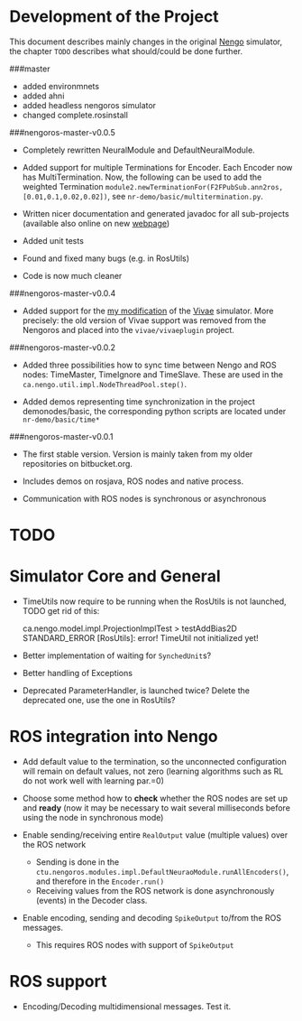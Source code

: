 Development of the Project 
======================================
This document describes mainly changes in the original [Nengo](http://nengo.ca/) simulator, the chapter `TODO` describes what should/could be done further. 

###master

* added environmnets
* added ahni
* added headless nengoros simulator
* changed complete.rosinstall


###nengoros-master-v0.0.5
* Completely rewritten NeuralModule and DefaultNeuralModule. 

* Added support for multiple Terminations for Encoder. Each Encoder now has MultiTermination. Now, the following can be used to add the weighted Termination `module2.newTerminationFor(F2FPubSub.ann2ros,[0.01,0.1,0.02,0.02])`, see `nr-demo/basic/multitermination.py`.
* Written nicer documentation and generated javadoc for all sub-projects (available also online on new [webpage](http://jvitku.github.io/nengoros/))
* Added unit tests 
* Found and fixed many bugs (e.g. in RosUtils)
* Code is now much cleaner

###nengoros-master-v0.0.4
* Added support for the [my modification](https://github.com/jvitku/vivae) of the [Vivae](http://cig.felk.cvut.cz/projects/robo/) simulator. More precisely: the old version of Vivae support was removed from the Nengoros and placed into the `vivae/vivaeplugin` project.

###nengoros-master-v0.0.2

* Added three possibilities how to sync time between Nengo and ROS nodes: TimeMaster, TimeIgnore and TimeSlave. These are used in the `ca.nengo.util.impl.NodeThreadPool.step()`. 

* Added demos representing time synchronization in the project demonodes/basic, the corresponding python scripts are located under `nr-demo/basic/time*`

###nengoros-master-v0.0.1

* The first stable version. Version is mainly taken from my older repositories on bitbucket.org. 

* Includes demos on rosjava, ROS nodes and native process.

* Communication with ROS nodes is synchronous or asynchronous


TODO
==========================


# Simulator Core and General

* TimeUtils now require to be running when the RosUtils is not launched, TODO get rid of this:


	ca.nengo.model.impl.ProjectionImplTest > testAddBias2D STANDARD_ERROR
   		[RosUtils]: error! TimeUtil not initialized yet!

* Better implementation of waiting for `SynchedUnit`s?

* Better handling of Exceptions

* Deprecated ParameterHandler, is launched twice? Delete the deprecated one, use the one in RosUtils?


# ROS integration into Nengo

* Add default value to the termination, so the unconnected configuration will remain on default values, not zero (learning algorithms such as RL do not work well with learning par.=0)

* Choose some method how to **check** whether the ROS nodes are set up and **ready** (now it may be necessary to wait several milliseconds before using the node in synchronous mode)

* Enable sending/receiving entire `RealOutput` value (multiple values) over the ROS network 

	* Sending is done in the `ctu.nengoros.modules.impl.DefaultNeuraoModule.runAllEncoders()`, and therefore in the `Encoder.run()`
	* Receiving values from the ROS network is done asynchronously (events) in the Decoder class.
	
* Enable encoding, sending and decoding `SpikeOutput` to/from the ROS messages. 

	* This requires ROS nodes with support of `SpikeOutput`


# ROS support 

* Encoding/Decoding multidimensional messages. Test it.